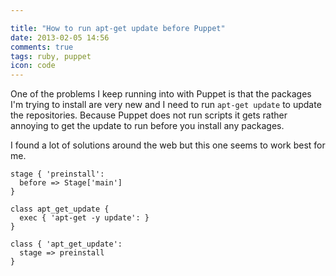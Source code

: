 ```yaml
---

title: "How to run apt-get update before Puppet"
date: 2013-02-05 14:56
comments: true
tags: ruby, puppet
icon: code
---
```


One of the problems I keep running into with Puppet is that the packages I'm trying to install are very new and I need to run `apt-get update` to update the repositories. Because Puppet does not run scripts it gets rather annoying to get the update to run before you install any packages.

I found a lot of solutions around the web but this one seems to work best for me.

~~~puppet
stage { 'preinstall':
  before => Stage['main']
}

class apt_get_update {
  exec { 'apt-get -y update': }
}

class { 'apt_get_update':
  stage => preinstall
}
~~~
